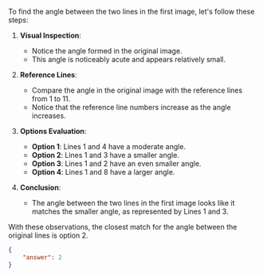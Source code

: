 To find the angle between the two lines in the first image, let's follow these steps:

1. **Visual Inspection**:
   - Notice the angle formed in the original image.
   - This angle is noticeably acute and appears relatively small.

2. **Reference Lines**:
   - Compare the angle in the original image with the reference lines from 1 to 11.
   - Notice that the reference line numbers increase as the angle increases.

3. **Options Evaluation**:
   - **Option 1**: Lines 1 and 4 have a moderate angle.
   - **Option 2**: Lines 1 and 3 have a smaller angle.
   - **Option 3**: Lines 1 and 2 have an even smaller angle.
   - **Option 4**: Lines 1 and 8 have a larger angle.

4. **Conclusion**:
   - The angle between the two lines in the first image looks like it matches the smaller angle, as represented by Lines 1 and 3.

With these observations, the closest match for the angle between the original lines is option 2.

```json
{
    "answer": 2
}
```